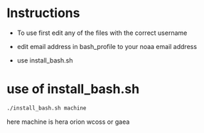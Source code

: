 # Instructions

- To use first edit any of the files with the correct username


- edit email address in bash_profile to your noaa email address

- use install_bash.sh 

# use of install_bash.sh

```bash
./install_bash.sh machine
```

here machine is hera orion wcoss or gaea

